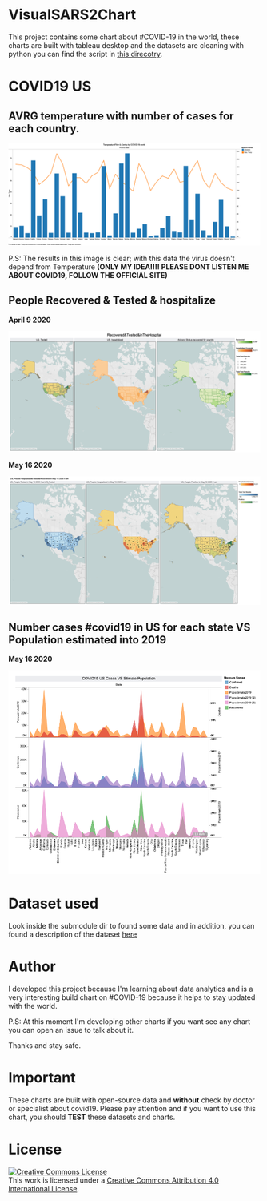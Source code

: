 # VisualSARS2Chart

This project contains some chart about #COVID-19 in the world, these charts are built with tableau desktop and the datasets are cleaning with python
you can find the script in [this direcotry](src/pyvcs-filter).

# COVID19 US

## AVRG temperature with number of cases for each country.

![](subproject/covid19_us/PUB_TemperatureFilter&Contry_COVID-19-world.png)

P.S: The results in this image is clear; with this data the virus doesn't depend from Temperature **(ONLY MY IDEA!!!! PLEASE DONT LISTEN ME ABOUT COVID19, FOLLOW THE OFFICIAL SITE)**

## People Recovered & Tested & hospitalize

**April 9 2020**

![](subproject/covid19_us/Recovered&Tested&inTheHospital_April_9.png)

**May 16 2020**

![](subproject/covid19_us/Recovered&Tested&inTheHospital_May_15.png)

## Number cases #covid19 in US for each state **VS** Population estimated into 2019

**May 16 2020**

![](subproject/covid19_us/CasesVsPopulation/May_16_2020.png)

# Dataset used

Look inside the submodule dir to found some data and in addition, you can found a description of the dataset [here](data/README.md)

# Author

I developed this project because I'm learning about data analytics and is a very interesting build chart on #COVID-19 because it helps to stay updated with the world.

P.S: At this moment I'm developing other charts if you want see any chart you can open an issue to talk about it.

Thanks and stay safe.

# Important

These charts are built with open-source data and **without** check by doctor or specialist about covid19. Please pay attention and if you want to use this chart, you should **TEST** these datasets and charts.

# License

<a rel="license" href="http://creativecommons.org/licenses/by/4.0/"><img alt="Creative Commons License" style="border-width:0" src="https://i.creativecommons.org/l/by/4.0/88x31.png" /></a><br />This work is licensed under a <a rel="license" href="http://creativecommons.org/licenses/by/4.0/">Creative Commons Attribution 4.0 International License</a>.